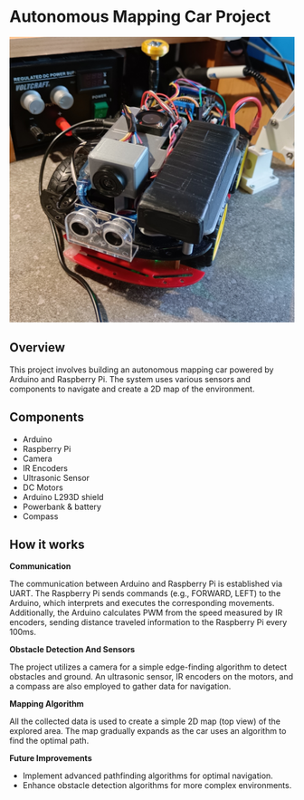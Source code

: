 # Autonomous Mapping Car Project

![Project Image](image.jpg)

## Overview

This project involves building an autonomous mapping car powered by Arduino and Raspberry Pi. The system uses various sensors and components to navigate and create a 2D map of the environment.

## Components

- Arduino
- Raspberry Pi
- Camera
- IR Encoders
- Ultrasonic Sensor
- DC Motors
- Arduino L293D shield
- Powerbank & battery
- Compass

## How it works

**Communication**

The communication between Arduino and Raspberry Pi is established via UART. The Raspberry Pi sends commands (e.g., FORWARD, LEFT) to the Arduino, which interprets and executes the corresponding movements. Additionally, the Arduino calculates PWM from the speed measured by IR encoders, sending distance traveled information to the Raspberry Pi every 100ms.

**Obstacle Detection And Sensors**

The project utilizes a camera for a simple edge-finding algorithm to detect obstacles and ground. An ultrasonic sensor, IR encoders on the motors, and a compass are also employed to gather data for navigation.

**Mapping Algorithm**

All the collected data is used to create a simple 2D map (top view) of the explored area. The map gradually expands as the car uses an algorithm to find the optimal path.

**Future Improvements**

- Implement advanced pathfinding algorithms for optimal navigation.
- Enhance obstacle detection algorithms for more complex environments.

